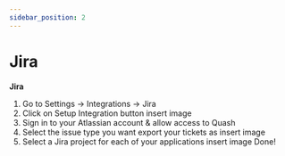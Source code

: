 ```yaml
---
sidebar_position: 2
---
```


# Jira

**Jira**

1. Go to Settings → Integrations → Jira
2. Click on Setup Integration button
   insert image
3. Sign in to your Atlassian account & allow access to Quash
4. Select the issue type you want export your tickets as
   insert image
5. Select a Jira project for each of your applications
   insert image
   Done!
